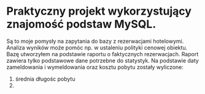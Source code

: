 # Praktyczny projekt wykorzystujący znajomość podstaw MySQL.
Są to moje pomysły na zapytania do bazy z rezerwacjami hotelowymi.
Analiza wyników może pomóc np. w ustaleniu polityki cenowej obiektu.
Bazę utworzyłem na podstawie raportu o faktycznych rezerwacjach.
Raport zawiera tylko podstawowe dane potrzebne do statystyk. Na podstawie daty zameldowania i wymeldowania oraz kosztu pobytu zostały wyliczone:

1. średnia długośc pobytu
2. 

